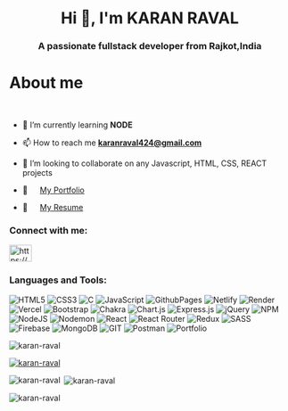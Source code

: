 <h1 align="center">Hi 👋, I'm KARAN RAVAL</h1>
<h3 align="center">A passionate fullstack developer from Rajkot,India</h3>

 # About me
  
  <p>
<!--   <img align="right" width="350" src="https://i.pinimg.com/originals/50/83/e0/5083e0a2a7dcaae07c142e8b87036a27.gif" alt="Coding gif" /> -->

<br/>

- 🌱 I’m currently learning **NODE**

- 📫 How to reach me **karanraval424@gmail.com**

- 👯 I’m looking to collaborate on any Javascript, HTML, CSS, REACT projects

- 💼   <a href="https://hemang-solanki.github.io//">My Portfolio</a>

- 📝   <a href="https://drive.google.com/file/d/1wj39nZUv1WG-zy7rEawElI9Rc-xU0mcw/view?usp=drive_link">My Resume</a>

<h3 align="left">Connect with me:</h3>
<p align="left">
<a href="https://www.linkedin.com/in/karan-raval-8b5b0b203/" target="blank"><img align="center" src="https://raw.githubusercontent.com/rahuldkjain/github-profile-readme-generator/master/src/images/icons/Social/linked-in-alt.svg" alt="https://www.linkedin.com/in/karan-raval-8b5b0b203/" height="30" width="40" /></a>
</p>

<h3 align="left">Languages and Tools:</h3>


![HTML5](https://img.shields.io/badge/html5-%23E34F26.svg?style=plastic&logo=html5&logoColor=white) ![CSS3](https://img.shields.io/badge/css3-%231572B6.svg?style=plastic&logo=css3&logoColor=white)  ![C](https://img.shields.io/badge/c-%2300599C.svg?style=plastic&logo=c&logoColor=white)  ![JavaScript](https://img.shields.io/badge/javascript-%23323330.svg?style=plastic&logo=javascript&logoColor=%23F7DF1E) ![GithubPages](https://img.shields.io/badge/github%20pages-121013?style=plastic&logo=github&logoColor=white) ![Netlify](https://img.shields.io/badge/netlify-%23000000.svg?style=plastic&logo=netlify&logoColor=#00C7B7) ![Render](https://img.shields.io/badge/Render-%46E3B7.svg?style=plastic&logo=render&logoColor=white) ![Vercel](https://img.shields.io/badge/vercel-%23000000.svg?style=plastic&logo=vercel&logoColor=white) ![Bootstrap](https://img.shields.io/badge/bootstrap-%238511FA.svg?style=plastic&logo=bootstrap&logoColor=white) ![Chakra](https://img.shields.io/badge/chakra-%234ED1C5.svg?style=plastic&logo=chakraui&logoColor=white) ![Chart.js](https://img.shields.io/badge/chart.js-F5788D.svg?style=plastic&logo=chart.js&logoColor=white) ![Express.js](https://img.shields.io/badge/express.js-%23404d59.svg?style=plastic&logo=express&logoColor=%2361DAFB) ![jQuery](https://img.shields.io/badge/jquery-%230769AD.svg?style=plastic&logo=jquery&logoColor=white) ![NPM](https://img.shields.io/badge/NPM-%23CB3837.svg?style=plastic&logo=npm&logoColor=white) ![NodeJS](https://img.shields.io/badge/node.js-6DA55F?style=plastic&logo=node.js&logoColor=white) ![Nodemon](https://img.shields.io/badge/NODEMON-%23323330.svg?style=plastic&logo=nodemon&logoColor=%BBDEAD) ![React](https://img.shields.io/badge/react-%2320232a.svg?style=plastic&logo=react&logoColor=%2361DAFB) ![React Router](https://img.shields.io/badge/React_Router-CA4245?style=plastic&logo=react-router&logoColor=white) ![Redux](https://img.shields.io/badge/redux-%23593d88.svg?style=plastic&logo=redux&logoColor=white) ![SASS](https://img.shields.io/badge/SASS-hotpink.svg?style=plastic&logo=SASS&logoColor=white) ![Firebase](https://img.shields.io/badge/Firebase-039BE5?style=plastic&logo=Firebase&logoColor=white) ![MongoDB](https://img.shields.io/badge/MongoDB-%234ea94b.svg?style=plastic&logo=mongodb&logoColor=white) ![GIT](https://img.shields.io/badge/Git-fc6d26?style=plastic&logo=git&logoColor=white) ![Postman](https://img.shields.io/badge/Postman-FF6C37?style=plastic&logo=postman&logoColor=white) ![Portfolio](https://img.shields.io/badge/Portfolio-%23000000.svg?style=plastic&logo=firefox&logoColor=#FF7139) 

<p align="left"> <img src="https://komarev.com/ghpvc/?username=karan-raval&label=Profile%20views&color=0e75b6&style=flat" alt="karan-raval" /> </p>

<p align="left"> <a href="https://github.com/ryo-ma/github-profile-trophy"><img src="https://github-profile-trophy.vercel.app/?username=karan-raval" alt="karan-raval" /></a> </p>

<p><img align="left" src="https://github-readme-stats.vercel.app/api/top-langs?username=karan-raval&show_icons=true&locale=en&layout=compact" alt="karan-raval" /></p>

<p>&nbsp;<img align="center" src="https://github-readme-stats.vercel.app/api?username=karan-raval&show_icons=true&locale=en" alt="karan-raval" /></p>

<p><img align="center" src="https://github-readme-streak-stats.herokuapp.com/?user=karan-raval&" alt="karan-raval" /></p>
